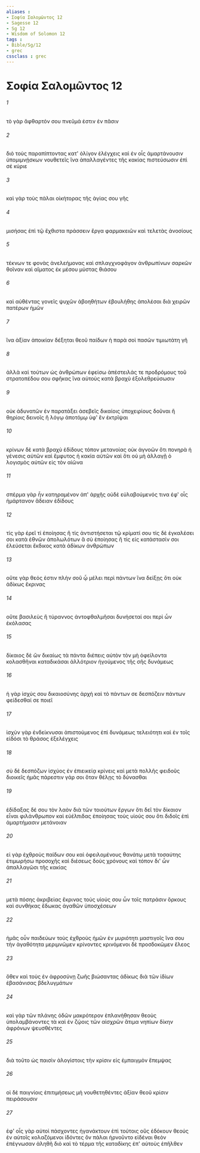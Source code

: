 ```yaml
---
aliases : 
- Σοφία Σαλoμῶντος 12
- Sagesse 12
- Sg 12
- Wisdom of Solomon 12
tags : 
- Bible/Sg/12
- grec
cssclass : grec
---
```


# Σοφία Σαλoμῶντος 12

###### 1
τὸ γὰρ ἄφθαρτόν σου πνεῦμά ἐστιν ἐν πᾶσιν
###### 2
διὸ τοὺς παραπίπτοντας κατ' ὀλίγον ἐλέγχεις καὶ ἐν οἷς ἁμαρτάνουσιν ὑπομιμνῄσκων νουθετεῖς ἵνα ἀπαλλαγέντες τῆς κακίας πιστεύσωσιν ἐπὶ σέ κύριε
###### 3
καὶ γὰρ τοὺς πάλαι οἰκήτορας τῆς ἁγίας σου γῆς
###### 4
μισήσας ἐπὶ τῷ ἔχθιστα πράσσειν ἔργα φαρμακειῶν καὶ τελετὰς ἀνοσίους
###### 5
τέκνων τε φονὰς ἀνελεήμονας καὶ σπλαγχνοφάγον ἀνθρωπίνων σαρκῶν θοῖναν καὶ αἵματος ἐκ μέσου μύστας θιάσου
###### 6
καὶ αὐθέντας γονεῖς ψυχῶν ἀβοηθήτων ἐβουλήθης ἀπολέσαι διὰ χειρῶν πατέρων ἡμῶν
###### 7
ἵνα ἀξίαν ἀποικίαν δέξηται θεοῦ παίδων ἡ παρὰ σοὶ πασῶν τιμιωτάτη γῆ
###### 8
ἀλλὰ καὶ τούτων ὡς ἀνθρώπων ἐφείσω ἀπέστειλάς τε προδρόμους τοῦ στρατοπέδου σου σφῆκας ἵνα αὐτοὺς κατὰ βραχὺ ἐξολεθρεύσωσιν
###### 9
οὐκ ἀδυνατῶν ἐν παρατάξει ἀσεβεῖς δικαίοις ὑποχειρίους δοῦναι ἢ θηρίοις δεινοῖς ἢ λόγῳ ἀποτόμῳ ὑφ' ἓν ἐκτρῖψαι
###### 10
κρίνων δὲ κατὰ βραχὺ ἐδίδους τόπον μετανοίας οὐκ ἀγνοῶν ὅτι πονηρὰ ἡ γένεσις αὐτῶν καὶ ἔμφυτος ἡ κακία αὐτῶν καὶ ὅτι οὐ μὴ ἀλλαγῇ ὁ λογισμὸς αὐτῶν εἰς τὸν αἰῶνα
###### 11
σπέρμα γὰρ ἦν κατηραμένον ἀπ' ἀρχῆς οὐδὲ εὐλαβούμενός τινα ἐφ' οἷς ἡμάρτανον ἄδειαν ἐδίδους
###### 12
τίς γὰρ ἐρεῖ τί ἐποίησας ἢ τίς ἀντιστήσεται τῷ κρίματί σου τίς δὲ ἐγκαλέσει σοι κατὰ ἐθνῶν ἀπολωλότων ἃ σὺ ἐποίησας ἢ τίς εἰς κατάστασίν σοι ἐλεύσεται ἔκδικος κατὰ ἀδίκων ἀνθρώπων
###### 13
οὔτε γὰρ θεός ἐστιν πλὴν σοῦ ᾧ μέλει περὶ πάντων ἵνα δείξῃς ὅτι οὐκ ἀδίκως ἔκρινας
###### 14
οὔτε βασιλεὺς ἢ τύραννος ἀντοφθαλμῆσαι δυνήσεταί σοι περὶ ὧν ἐκόλασας
###### 15
δίκαιος δὲ ὢν δικαίως τὰ πάντα διέπεις αὐτὸν τὸν μὴ ὀφείλοντα κολασθῆναι καταδικάσαι ἀλλότριον ἡγούμενος τῆς σῆς δυνάμεως
###### 16
ἡ γὰρ ἰσχύς σου δικαιοσύνης ἀρχή καὶ τὸ πάντων σε δεσπόζειν πάντων φείδεσθαί σε ποιεῖ
###### 17
ἰσχὺν γὰρ ἐνδείκνυσαι ἀπιστούμενος ἐπὶ δυνάμεως τελειότητι καὶ ἐν τοῖς εἰδόσι τὸ θράσος ἐξελέγχεις
###### 18
σὺ δὲ δεσπόζων ἰσχύος ἐν ἐπιεικείᾳ κρίνεις καὶ μετὰ πολλῆς φειδοῦς διοικεῖς ἡμᾶς πάρεστιν γάρ σοι ὅταν θέλῃς τὸ δύνασθαι
###### 19
ἐδίδαξας δέ σου τὸν λαὸν διὰ τῶν τοιούτων ἔργων ὅτι δεῖ τὸν δίκαιον εἶναι φιλάνθρωπον καὶ εὐέλπιδας ἐποίησας τοὺς υἱούς σου ὅτι διδοῖς ἐπὶ ἁμαρτήμασιν μετάνοιαν
###### 20
εἰ γὰρ ἐχθροὺς παίδων σου καὶ ὀφειλομένους θανάτῳ μετὰ τοσαύτης ἐτιμωρήσω προσοχῆς καὶ διέσεως δοὺς χρόνους καὶ τόπον δι' ὧν ἀπαλλαγῶσι τῆς κακίας
###### 21
μετὰ πόσης ἀκριβείας ἔκρινας τοὺς υἱούς σου ὧν τοῖς πατράσιν ὅρκους καὶ συνθήκας ἔδωκας ἀγαθῶν ὑποσχέσεων
###### 22
ἡμᾶς οὖν παιδεύων τοὺς ἐχθροὺς ἡμῶν ἐν μυριότητι μαστιγοῖς ἵνα σου τὴν ἀγαθότητα μεριμνῶμεν κρίνοντες κρινόμενοι δὲ προσδοκῶμεν ἔλεος
###### 23
ὅθεν καὶ τοὺς ἐν ἀφροσύνῃ ζωῆς βιώσαντας ἀδίκως διὰ τῶν ἰδίων ἐβασάνισας βδελυγμάτων
###### 24
καὶ γὰρ τῶν πλάνης ὁδῶν μακρότερον ἐπλανήθησαν θεοὺς ὑπολαμβάνοντες τὰ καὶ ἐν ζῴοις τῶν αἰσχρῶν ἄτιμα νηπίων δίκην ἀφρόνων ψευσθέντες
###### 25
διὰ τοῦτο ὡς παισὶν ἀλογίστοις τὴν κρίσιν εἰς ἐμπαιγμὸν ἔπεμψας
###### 26
οἱ δὲ παιγνίοις ἐπιτιμήσεως μὴ νουθετηθέντες ἀξίαν θεοῦ κρίσιν πειράσουσιν
###### 27
ἐφ' οἷς γὰρ αὐτοὶ πάσχοντες ἠγανάκτουν ἐπὶ τούτοις οὓς ἐδόκουν θεούς ἐν αὐτοῖς κολαζόμενοι ἰδόντες ὃν πάλαι ἠρνοῦντο εἰδέναι θεὸν ἐπέγνωσαν ἀληθῆ διὸ καὶ τὸ τέρμα τῆς καταδίκης ἐπ' αὐτοὺς ἐπῆλθεν
